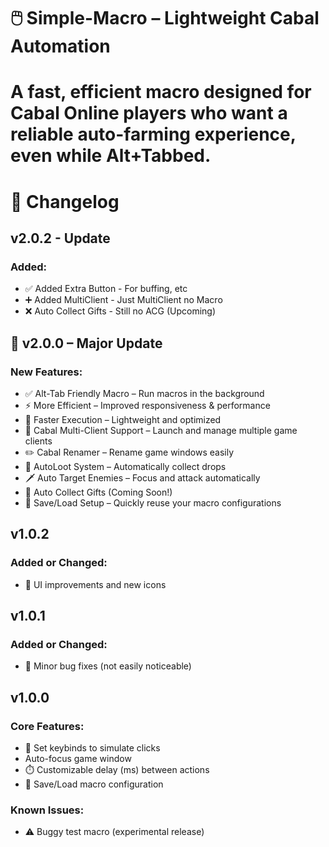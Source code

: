 # 🖱️ Simple-Macro – Lightweight Cabal Automation

# A fast, efficient macro designed for Cabal Online players who want a reliable auto-farming experience, even while Alt+Tabbed.

# 📌 Changelog

## v2.0.2 - Update

### Added:
- ✅ Added Extra Button - For buffing, etc
- ➕ Added MultiClient - Just MultiClient no Macro
- ❌ Auto Collect Gifts - Still no ACG (Upcoming)

## 🚀 v2.0.0 – Major Update

### New Features:
- ✅ Alt-Tab Friendly Macro – Run macros in the background
- ⚡ More Efficient – Improved responsiveness & performance
- 🚀 Faster Execution – Lightweight and optimized
- 🧩 Cabal Multi-Client Support – Launch and manage multiple game clients
- ✏️ Cabal Renamer – Rename game windows easily
- 🎁 AutoLoot System – Automatically collect drops
- 🗡️ Auto Target Enemies – Focus and attack automatically
- 🎉 Auto Collect Gifts (Coming Soon!)
- 💾 Save/Load Setup – Quickly reuse your macro configurations


## v1.0.2

### Added or Changed:
- 🎨 UI improvements and new icons


## v1.0.1

### Added or Changed:
- 🔧 Minor bug fixes (not easily noticeable)

## v1.0.0

### Core Features:
- 🎯 Set keybinds to simulate clicks
- Auto-focus game window
- ⏱️ Customizable delay (ms) between actions
- 💾 Save/Load macro configuration

### Known Issues:
- ⚠️ Buggy test macro (experimental release)
